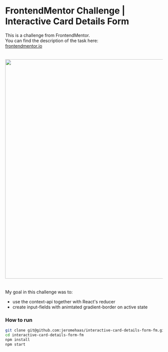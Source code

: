 # FrontendMentor Challenge | Interactive Card Details Form

This is a challenge from FrontendMentor.   
You can find the description of the task here:   
[frontendmentor.io](https://www.frontendmentor.io/challenges/interactive-card-details-form-XpS8cKZDWw)

<img src="./readme/preview.png" width="700" style="margin: 20px 0" />

My goal in this challenge was to:
- use the context-api together with React's reducer
- create input-fields with animtated gradient-border on active state

### How to run
```bash
git clone git@github.com:jeromehaas/interactive-card-details-form-fm.git
cd interactive-card-details-form-fm
npm install 
npm start
```